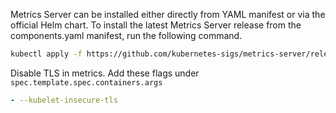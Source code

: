 Metrics Server can be installed either directly from YAML manifest or via the official Helm chart. To install the latest Metrics Server release from the components.yaml manifest, run the following command.

```sh
kubectl apply -f https://github.com/kubernetes-sigs/metrics-server/releases/latest/download/components.yaml
```

Disable TLS in metrics. Add these flags under `spec.template.spec.containers.args`

```yml
- --kubelet-insecure-tls
```
